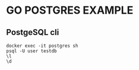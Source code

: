 # GO POSTGRES EXAMPLE

## PostgeSQL cli

```
docker exec -it postgres sh
psql -U user testdb
\l
\d
```
